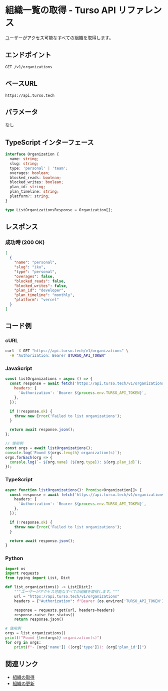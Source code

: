 # 組織一覧の取得 - Turso API リファレンス

ユーザーがアクセス可能なすべての組織を取得します。

## エンドポイント

```
GET /v1/organizations
```

## ベースURL

```
https://api.turso.tech
```

## パラメータ

なし

## TypeScript インターフェース

```typescript
interface Organization {
  name: string;
  slug: string;
  type: 'personal' | 'team';
  overages: boolean;
  blocked_reads: boolean;
  blocked_writes: boolean;
  plan_id: string;
  plan_timeline: string;
  platform?: string;
}

type ListOrganizationsResponse = Organization[];
```

## レスポンス

### 成功時 (200 OK)

```json
[
  {
    "name": "personal",
    "slug": "iku",
    "type": "personal",
    "overages": false,
    "blocked_reads": false,
    "blocked_writes": false,
    "plan_id": "developer",
    "plan_timeline": "monthly",
    "platform": "vercel"
  }
]
```

## コード例

### cURL

```bash
curl -X GET "https://api.turso.tech/v1/organizations" \
  -H "Authorization: Bearer $TURSO_API_TOKEN"
```

### JavaScript

```javascript
const listOrganizations = async () => {
  const response = await fetch('https://api.turso.tech/v1/organizations', {
    headers: {
      'Authorization': `Bearer ${process.env.TURSO_API_TOKEN}`,
    },
  });

  if (!response.ok) {
    throw new Error('Failed to list organizations');
  }

  return await response.json();
};

// 使用例
const orgs = await listOrganizations();
console.log(`Found ${orgs.length} organization(s)`);
orgs.forEach(org => {
  console.log(`- ${org.name} (${org.type}): ${org.plan_id}`);
});
```

### TypeScript

```typescript
async function listOrganizations(): Promise<Organization[]> {
  const response = await fetch('https://api.turso.tech/v1/organizations', {
    headers: {
      'Authorization': `Bearer ${process.env.TURSO_API_TOKEN}`,
    },
  });

  if (!response.ok) {
    throw new Error('Failed to list organizations');
  }

  return await response.json();
}
```

### Python

```python
import os
import requests
from typing import List, Dict

def list_organizations() -> List[Dict]:
    """ユーザーがアクセス可能なすべての組織を取得します。"""
    url = "https://api.turso.tech/v1/organizations"
    headers = {"Authorization": f"Bearer {os.environ['TURSO_API_TOKEN']}"}

    response = requests.get(url, headers=headers)
    response.raise_for_status()
    return response.json()

# 使用例
orgs = list_organizations()
print(f"Found {len(orgs)} organization(s)")
for org in orgs:
    print(f"- {org['name']} ({org['type']}): {org['plan_id']}")
```

## 関連リンク

- [組織の取得](/docs/services/turso/docs/api-reference/organizations/retrieve.md)
- [組織の更新](/docs/services/turso/docs/api-reference/organizations/update.md)
